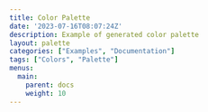 ```yaml
---
title: Color Palette
date: '2023-07-16T08:07:24Z'
description: Example of generated color palette
layout: palette
categories: ["Examples", "Documentation"]
tags: ["Colors", "Palette"]
menus:
  main:
    parent: docs
    weight: 10
---
```

